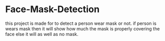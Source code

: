 # Face-Mask-Detection
this project is made for to detect a person wear mask or not. if person is wears mask then it will show how much the mask is properly covering the face else it will as well as no mask.
